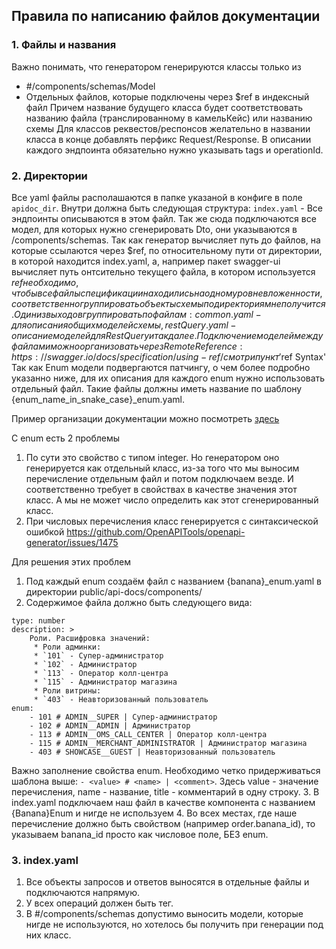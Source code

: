 ## Правила по написанию файлов документации

### 1. Файлы и названия
Важно понимать, что генератором генерируются классы только из
- #/components/schemas/Model
- Отдельных файлов, которые подключены через $ref в индексный файл
Причем название будущего класса будет соответствовать названию файла (транслированному в камельКейс) или названию схемы
Для классов реквестов/респонсов желательно в названии класса в конце добавлять перфикс Request/Response.
В описании каждого эндпоинта обязательно нужно указывать tags и operationId.

### 2. Директории
Все yaml файлы располашаются в папке указаной в конфиге в поле `apidoc_dir`.
Внутри должна быть следующая структура:
`index.yaml` - Все эндпоинты описываются в этом файл. Так же сюда подключаются все модел, для которых нужно сгенерировать Dto, они указываются в /components/schemas.
Так как генератор вычисляет путь до файлов, на которые ссылаются через $ref, по относительному пути от директории, в которой находится index.yaml, а, например пакет swagger-ui вычисляет путь онтсительно текущего файла, в котором используется $ref необходимо, что бы все файлы спецификации находились на одном уровне вложенности, соответственно группировать объекты схемы по директориям не получится. Один из выходов группировать по файлам: common.yaml -  для описания общих моделей схемы, restQuery.yaml - описание моделей для RestQuery и так далее. Подключение моделей между файлами можно организовать через Remote Reference: https://swagger.io/docs/specification/using-ref/ смотри пункт '$ref Syntax'
Так как Enum модели подвергаются патчингу, о чем более подробно указанно ниже, для их описания для каждого enum нужно использовать отдельный файл. Такие файлы должны иметь название по шаблону {enum_name_in_snake_case}_enum.yaml.

Пример организации документации можно посмотреть [здесь](https://github.com/greensight/laravel-openapi-server-generator/tree/master/tests/api-docs)

C enum есть 2 проблемы
1. По сути это свойство с типом integer. Но генератором оно генерируется как отдельный класс, из-за того что мы выносим перечисление отдельным файл и потом подключаем везде. И соответственно требует в свойствах в качестве значения этот класс. А мы не может число определить как этот сгенерированный класс.
2. При числовых перечисления класс генерируется с синтаксической ошибкой https://github.com/OpenAPITools/openapi-generator/issues/1475

Для решения этих проблем
1. Под каждый enum создаём файл с названием {banana}_enum.yaml в директории public/api-docs/components/
2. Содержимое файла должно быть следующего вида:
```
type: number
description: >
    Роли. Расшифровка значений:
     * Роли админки:
     * `101` - Супер-администратор
     * `102` - Администратор
     * `113` - Оператор колл-центра
     * `115` - Администратор магазина
     * Роли витрины:
     * `403` - Неавторизованный пользователь
enum:
    - 101 # ADMIN__SUPER | Супер-администратор
    - 102 # ADMIN__ADMIN | Администратор
    - 113 # ADMIN__OMS_CALL_CENTER | Оператор колл-центра
    - 115 # ADMIN__MERCHANT_ADMINISTRATOR | Администратор магазина
    - 403 # SHOWCASE__GUEST | Неавторизованный пользователь
```
Важно заполнение свойства enum. Необходимо четко придерживаться шаблона выше: `- <value> # <name> | <comment>`.  Здесь value -  значение перечисления, name - название, title - комментарий в одну строку.
3. В index.yaml подключаем наш файл в качестве компонента с названием {Banana}Enum и нигде не используем
4. Во всех местах, где наше перечисление должно быть свойством (например order.banana_id), то указываем banana_id просто как числовое поле, БЕЗ enum.

### 3. index.yaml
1. Все объекты запросов и ответов выносятся в отдельные файлы и подключаются напрямую.
2. У всех операций должен быть тег.
3. В #/components/schemas допустимо выносить модели, которые нигде не используются, но хотелось бы получить при генерации под них класс.
